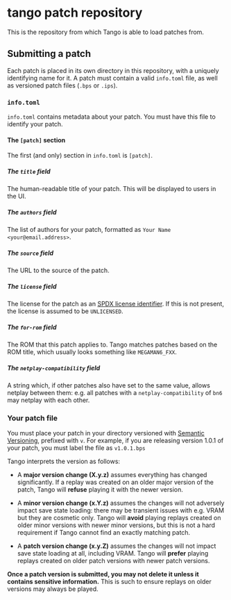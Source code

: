 # tango patch repository

This is the repository from which Tango is able to load patches from.

## Submitting a patch

Each patch is placed in its own directory in this repository, with a uniquely identifying name for it. A patch must contain a valid `info.toml` file, as well as versioned patch files (`.bps` or `.ips`).

### `info.toml`

`info.toml` contains metadata about your patch. You must have this file to identify your patch.

#### The `[patch]` section

The first (and only) section in `info.toml` is `[patch]`.

##### The `title` field

The human-readable title of your patch. This will be displayed to users in the UI.

##### The `authors` field

The list of authors for your patch, formatted as `Your Name <your@email.address>`.

##### The `source` field

The URL to the source of the patch.

##### The `license` field

The license for the patch as an [SPDX license identifier](https://spdx.dev/licenses/). If this is not present, the license is assumed to be `UNLICENSED`.

##### The `for-rom` field

The ROM that this patch applies to. Tango matches patches based on the ROM title, which usually looks something like `MEGAMAN6_FXX`.

##### The `netplay-compatibility` field

A string which, if other patches also have set to the same value, allows netplay between them: e.g. all patches with a `netplay-compatibility` of `bn6` may netplay with each other.

### Your patch file

You must place your patch in your directory versioned with [Semantic Versioning](https://semver.org/), prefixed with `v`. For example, if you are releasing version 1.0.1 of your patch, you must label the file as `v1.0.1.bps`

Tango interprets the version as follows:

-   A **major version change (X.y.z)** assumes everything has changed significantly. If a replay was created on an older major version of the patch, Tango will **refuse** playing it with the newer version.

-   A **minor version change (x.Y.z)** assumes the changes will not adversely impact save state loading: there may be transient issues with e.g. VRAM but they are cosmetic only. Tango will **avoid** playing replays created on older minor versions with newer minor versions, but this is not a hard requirement if Tango cannot find an exactly matching patch.

-   A **patch version change (x.y.Z)** assumes the changes will not impact save state loading at all, including VRAM. Tango will **prefer** playing replays created on older patch versions with newer patch versions.

**Once a patch version is submitted, you may not delete it unless it contains sensitive information.** This is such to ensure replays on older versions may always be played.
